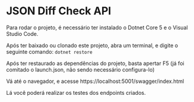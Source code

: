 # JSON Diff Check API

Para rodar o projeto, é necessário ter instalado o Dotnet Core 5 e o Visual Studio Code.

Após ter baixado ou clonado este projeto, abra um terminal, e digite o seguinte comando:
`dotnet restore`

Após ter restaurado as dependências do projeto, basta apertar F5 (já foi comitado o launch.json, não sendo necessário configura-lo)

Vá até o navegador, e acesse https://localhost:5001/swagger/index.html

Lá você poderá realizar os testes dos endpoints criados.
